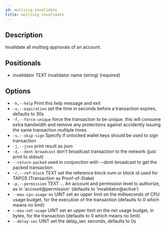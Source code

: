 ```yaml
---
id: multisig-invalidate
title: multisig invalidate
---
```



## Description

Invalidate all multisig approvals of an account.

## Positionals

- invalidator TEXT            invalidator name (string) (required)

## Options

- `-h,--help`                   Print this help message and exit
- `-x,--expiration`             set the time in seconds before a transaction expires, defaults to 30s
- `-f,--force-unique`           force the transaction to be unique. this will consume extra bandwidth and remove any protections against accidently issuing the same transaction multiple times
- `-s,--skip-sign`              Specify if unlocked wallet keys should be used to sign transaction
- `-j,--json`                   print result as json
- `-d,--dont-broadcast`         don't broadcast transaction to the network (just print to stdout)
- `--return-packed`             used in conjunction with --dont-broadcast to get the packed transaction
- `-r,--ref-block` TEXT         set the reference block num or block id used for TAPOS (Transaction as Proof-of-Stake)
- `-p,--permission` TEXT ...    An account and permission level to authorize, as in 'account@permission' (defaults to 'invalidator@active')
- `--max-cpu-usage-ms` UINT     set an upper limit on the milliseconds of CPU usage budget, for the execution of the transaction (defaults to 0 which means no limit)
- `--max-net-usage` UINT        set an upper limit on the net usage budget, in bytes, for the transaction (defaults to 0 which means no limit)
- `--delay-sec` UINT            set the delay_sec seconds, defaults to 0s
